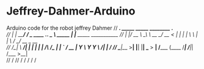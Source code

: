 # Jeffrey-Dahmer-Arduino
Arduino code for the robot jeffrey Dahmer
//       ____.       _____  _____                       ________         .__                          
//      |    | _____/ ____\/ ____\______   ____ ___.__. \______ \ _____  |  |__   _____   ___________ 
//      |    |/ __ \   __\\   __\\_  __ \_/ __ <   |  |  |    |  \\__  \ |  |  \ /     \_/ __ \_  __ \
//  /\__|    \  ___/|  |   |  |   |  | \/\  ___/\___  |  |    `   \/ __ \|   Y  \  Y Y  \  ___/|  | \/
//  \________|\___  >__|   |__|   |__|    \___  > ____| /_______  (____  /___|  /__|_|  /\___  >__|   
//                \/                          \/\/              \/     \/     \/      \/     \/       

